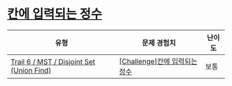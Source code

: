 # [칸에 입력되는 정수](https://www.codetree.ai/trails/complete/curated-cards/challenge-integer-in-the-cell)

|유형|문제 경험치|난이도|
|---|---|---|
|[Trail 6 / MST / Disjoint Set (Union Find)](https://www.codetree.ai/trail-info/intermediate-high/)|[[Challenge]칸에 입력되는 정수](https://www.codetree.ai/trails/complete/curated-cards/challenge-integer-in-the-cell/)|보통|

